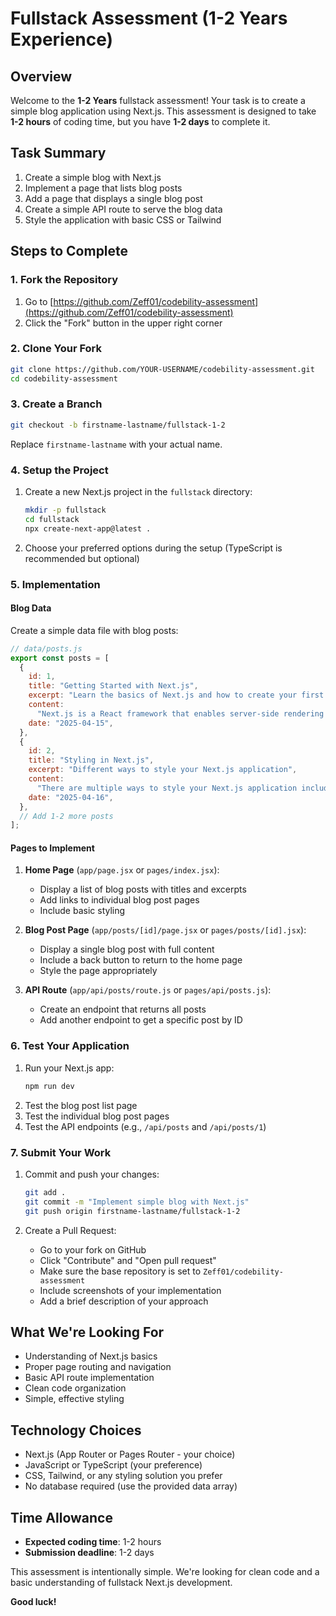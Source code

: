 # Fullstack Assessment (1-2 Years Experience)

## Overview

Welcome to the **1-2 Years** fullstack assessment! Your task is to create a simple blog application using Next.js. This assessment is designed to take **1-2 hours** of coding time, but you have **1-2 days** to complete it.

## Task Summary

1. Create a simple blog with Next.js
2. Implement a page that lists blog posts
3. Add a page that displays a single blog post
4. Create a simple API route to serve the blog data
5. Style the application with basic CSS or Tailwind

## Steps to Complete

### 1. Fork the Repository

1. Go to [https://github.com/Zeff01/codebility-assessment](https://github.com/Zeff01/codebility-assessment)
2. Click the "Fork" button in the upper right corner

### 2. Clone Your Fork

```bash
git clone https://github.com/YOUR-USERNAME/codebility-assessment.git
cd codebility-assessment
```

### 3. Create a Branch

```bash
git checkout -b firstname-lastname/fullstack-1-2
```

Replace `firstname-lastname` with your actual name.

### 4. Setup the Project

1. Create a new Next.js project in the `fullstack` directory:

   ```bash
   mkdir -p fullstack
   cd fullstack
   npx create-next-app@latest .
   ```

2. Choose your preferred options during the setup (TypeScript is recommended but optional)

### 5. Implementation

#### Blog Data

Create a simple data file with blog posts:

```javascript
// data/posts.js
export const posts = [
  {
    id: 1,
    title: "Getting Started with Next.js",
    excerpt: "Learn the basics of Next.js and how to create your first app",
    content:
      "Next.js is a React framework that enables server-side rendering and generating static websites...",
    date: "2025-04-15",
  },
  {
    id: 2,
    title: "Styling in Next.js",
    excerpt: "Different ways to style your Next.js application",
    content:
      "There are multiple ways to style your Next.js application including CSS modules, Tailwind CSS...",
    date: "2025-04-16",
  },
  // Add 1-2 more posts
];
```

#### Pages to Implement

1. **Home Page** (`app/page.jsx` or `pages/index.jsx`):

   - Display a list of blog posts with titles and excerpts
   - Add links to individual blog post pages
   - Include basic styling

2. **Blog Post Page** (`app/posts/[id]/page.jsx` or `pages/posts/[id].jsx`):

   - Display a single blog post with full content
   - Include a back button to return to the home page
   - Style the page appropriately

3. **API Route** (`app/api/posts/route.js` or `pages/api/posts.js`):
   - Create an endpoint that returns all posts
   - Add another endpoint to get a specific post by ID

### 6. Test Your Application

1. Run your Next.js app:
   ```bash
   npm run dev
   ```
2. Test the blog post list page
3. Test the individual blog post pages
4. Test the API endpoints (e.g., `/api/posts` and `/api/posts/1`)

### 7. Submit Your Work

1. Commit and push your changes:

   ```bash
   git add .
   git commit -m "Implement simple blog with Next.js"
   git push origin firstname-lastname/fullstack-1-2
   ```

2. Create a Pull Request:
   - Go to your fork on GitHub
   - Click "Contribute" and "Open pull request"
   - Make sure the base repository is set to `Zeff01/codebility-assessment`
   - Include screenshots of your implementation
   - Add a brief description of your approach

## What We're Looking For

- Understanding of Next.js basics
- Proper page routing and navigation
- Basic API route implementation
- Clean code organization
- Simple, effective styling

## Technology Choices

- Next.js (App Router or Pages Router - your choice)
- JavaScript or TypeScript (your preference)
- CSS, Tailwind, or any styling solution you prefer
- No database required (use the provided data array)

## Time Allowance

- **Expected coding time**: 1-2 hours
- **Submission deadline**: 1-2 days

This assessment is intentionally simple. We're looking for clean code and a basic understanding of fullstack Next.js development.

**Good luck!**
